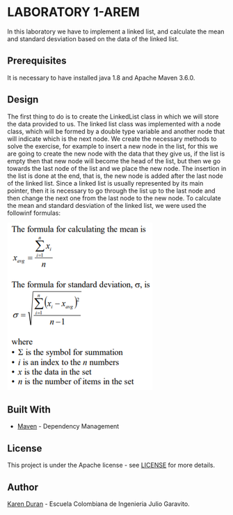 # LABORATORY 1-AREM

In this laboratory we have to implement a linked list, and calculate the mean and standard desviation based on the data of the linked list.

## Prerequisites

It is necessary to have installed java 1.8 and Apache Maven 3.6.0.

## Design

The first thing to do is to create the LinkedList class in which we will store the data provided to us. The linked list class was implemented with a node class, which will be formed by a double type variable and another node that will indicate which is the next node.
We create the necessary methods to solve the exercise, for example to insert a new node in the list, for this we are going to create the new node with the data that they give us, if the list is empty then that new node will become the head of the list, but then we go towards the last node of the list and we place the new node.
The insertion in the list is done at the end, that is, the new node is added after the last node of the linked list. Since a linked list is usually represented by its main pointer, then it is necessary to go through the list up to the last node and then change the next one from the last node to the new node.
To calculate the mean and standard desviation of the linked list, we were used the followinf formulas:

![](https://github.com/k26duran/LAB01-AREM/blob/master/img/formulas.PNG)

## Built With
* [Maven](https://maven.apache.org/) - Dependency Management

## License

This project is under the Apache license - see [LICENSE](LICENSE.md) for more details.

## Author

[Karen Duran](https://github.com/k26duran) - Escuela Colombiana de Ingenieria Julio Garavito.